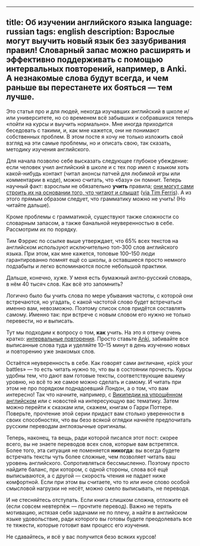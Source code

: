 ----
title: Об изучении английского языка
language: russian
tags: english
description: Взрослые могут выучить новый язык без зазубривания правил!
    Словарный запас можно расширять и эффективно поддерживать с помощью
    интервальных повторений, например, в Anki. А незнакомые слова будут всегда,
    и чем раньше вы перестанете их бояться — тем лучше.
----

Это статья про и для людей, некогда изучавших английский в школе и/или
университете, но со временем всё забывших и собравшихся теперь «пойти на курсы
и выучить нормально». Мне иногда приходится беседовать с такими, и, как мне
кажется, они не понимают собственных проблем. В этом посте я хочу не только
изложить свой взгляд на эти самые проблемы, но и описать свою, так сказать,
методику изучения английского.

Для начала позволю себе высказать следующее глубокое убеждение: если человек
учил английский в школе и с тех пор имел с языком хоть какой-нибудь контакт
(читал анонсы патчей для любимой игры или комментарии в коде), можно считать,
что «базу» он помнит. Теперь научный факт: взрослым не обязательно **учить**
правила; [они могут сами строить их на основании того, что читают
и слышат][age-no-excuse] ([via Tim Ferris][ferris-12-rules]). А из этого прямым
образом следует, что грамматику можно не учить! (Но читайте дальше).

Кроме проблемы с грамматикой, существуют также сложности со словарным запасом,
а также банальной неуверенностью в себе. Рассмотрим их по порядку.

Тим Фэррис по ссылке выше утверждает, что 65% всех текстов на английском
используют исключительно топ-300 слов английского языка. При этом, как мне
кажется, топовые 100–150 люди гарантированно помнят ещё со школы, а оставшиеся
просто немного подзабыты и легко вспоминаются после небольшой практики.

Дальше, конечно, хуже. У меня есть бумажный англо-русский словарь, в нём 40
тысяч слов. Как всё это запомнить?

Логично было бы учить слова по мере убывания частоты, с которой они встречаются,
но угадать, с какой частотой слово будет встречаться именно вам, невозможно.
Поэтому список слов придётся составлять самому. Именно так: при встрече с новым
словом его нужно не только перевести, но и выписать.

Тут мы подходим к вопросу о том, **как** учить. На это я отвечу очень кратко:
[интервальные повторения][wikipedia-ru-srs]. Просто ставьте [Anki][anki], забивайте все
выписанные слова туда и уделяйте 10–15 минут в день изучению новых и повторению
уже знакомых слов.

Остаётся неуверенность в себе. Как говорят сами англичане, «pick your battles» —
то есть читать нужно то, что вы в состоянии прочесть. Курсы удобны тем, что дают
вам готовые тексты, соответствующие вашему уровню, но всё то же самое можно
сделать и самому. И читать при этом не про порядком поднадоевший Лондон,
а о том, что вам интересно! Так что начните, например, с [Википедии на
упрощённом английском][wikipedia-ru-simplified-english] или с новостей на
интересующую вас тематику. Затем можно перейти к сказкам или, скажем, книгам
о Гарри Поттере. Поверьте, прочтение этой серии придаст вам столько уверенности
в своих способностях, что вы безо всякой оглядки начнёте предпочитать русским
переводам англоязычные оригиналы.

Теперь, наконец, та вещь, ради которой писался этот пост: скорее всего, вы не
знаете переводов всех слов, которые вам встретятся. Более того, эта ситуация не
поменяется **никогда**: вы всегда будете встречать тексты чуть более сложные,
чем позволяет читать ваш уровень английского. Сопротивляться бессмысленно.
Поэтому просто найдите баланс, при котором, с одной стороны, слова всё ещё
выписываются, а с другой — скорость чтения не падает ниже комфортной. Если при
этом вы считаете, что то или иное слово особой смысловой нагрузки не несёт,
можно смело выписывать, не переводя.

И не стесняйтесь отступать. Если книга слишком сложна, отложите её (если совсем
невтерпёж — прочтите перевод). Важно не терять мотивацию, истязая себя задачами
не по плечу, а найти в английском языке удовольствие, ради которого вы готовы
будете преодолевать все те тяжести, которые готовит вам процесс его изучения.

Не сдавайтесь, и всё у вас получится безо всяких курсов!

[age-no-excuse]: http://www.newscientist.com/article/mg21128224.000-age-no-excuse-for-failing-to-learn-a-new-language.html#.U9_mCTRuu00
    "Age no excuse for failing to learn a new language — NewScientist"
[ferris-12-rules]: http://fourhourworkweek.com/2014/03/21/how-to-learn-a-foreign-language-2/
    "12 Rules for Learning Foreign Languages in Record Time — The Only Post You’ll Ever Need"
[wikipedia-ru-srs]: https://ru.wikipedia.org/wiki/Интервальные_повторения
    "Интервальные повторения — Википедия"
[anki]: http://ankisrs.net/
    "Anki - powerful, intelligent flashcards"
[wikipedia-ru-simplified-english]: https://ru.wikipedia.org/wiki/Википедия_на_упрощённом_английском_языке
    "Википедия на упрощённом английском языке"
